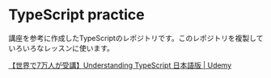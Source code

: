 # TypeScript practice

講座を参考に作成したTypeScriptのレポジトリです。このレポジトリを複製していろいろなレッスンに使います。

[【世界で7万人が受講】Understanding TypeScript 日本語版 | Udemy](https://www.udemy.com/course/understanding-typescript-jp/?couponCode=FISCAL24)
